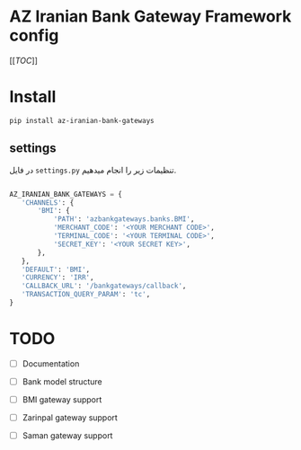 # AZ Iranian Bank Gateway Framework config

[[_TOC_]]

# Install

``pip install az-iranian-bank-gateways``

## settings
 
 در فایل `settings.py` تنظیمات زیر را انجام میدهیم.
 
 ``` python

 AZ_IRANIAN_BANK_GATEWAYS = {
    'CHANNELS': {
        'BMI': {
            'PATH': 'azbankgateways.banks.BMI',
            'MERCHANT_CODE': '<YOUR MERCHANT CODE>',
            'TERMINAL_CODE': '<YOUR TERMINAL CODE>',
            'SECRET_KEY': '<YOUR SECRET KEY>',
        },
    },
    'DEFAULT': 'BMI',
    'CURRENCY': 'IRR',
    'CALLBACK_URL': '/bankgateways/callback',
    'TRANSACTION_QUERY_PARAM': 'tc',
}
 
```
 
# TODO

- [ ] Documentation

- [ ] Bank model structure

- [ ] BMI gateway support

- [ ] Zarinpal gateway support

- [ ] Saman gateway support

